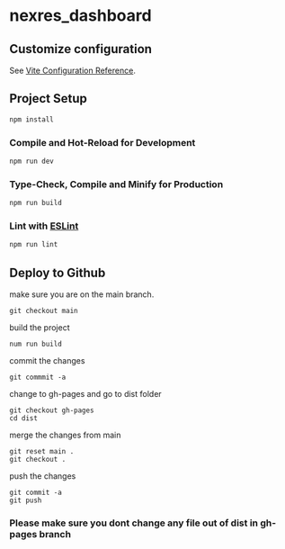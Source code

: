 # nexres_dashboard
## Customize configuration

See [Vite Configuration Reference](https://vitejs.dev/config/).

## Project Setup

```sh
npm install
```

### Compile and Hot-Reload for Development

```sh
npm run dev
```

### Type-Check, Compile and Minify for Production

```sh
npm run build
```

### Lint with [ESLint](https://eslint.org/)

```sh
npm run lint
```


## Deploy to Github
make sure you are on the main branch.
```
git checkout main
```

build the project
```
num run build
```

commit the changes
```
git commmit -a
```

change to gh-pages and go to dist folder
```
git checkout gh-pages
cd dist
```

merge the changes from main
```
git reset main .
git checkout .
```

push the changes
```
git commit -a
git push
```

### Please make sure you dont change any file out of dist in gh-pages branch ###
